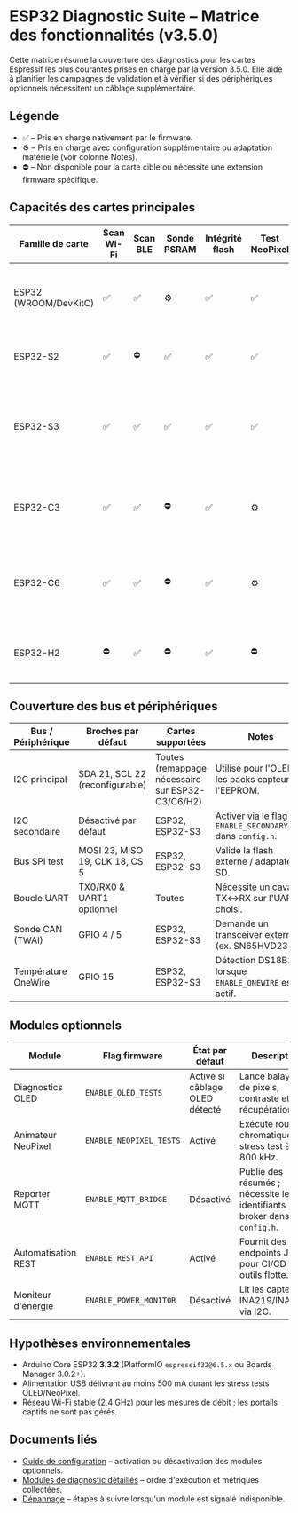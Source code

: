 # ESP32 Diagnostic Suite – Matrice des fonctionnalités (v3.5.0)

Cette matrice résume la couverture des diagnostics pour les cartes Espressif les plus courantes prises en charge par la version
3.5.0. Elle aide à planifier les campagnes de validation et à vérifier si des périphériques optionnels nécessitent un câblage
supplémentaire.

## Légende
- ✅ – Pris en charge nativement par le firmware.
- ⚙️ – Pris en charge avec configuration supplémentaire ou adaptation matérielle (voir colonne Notes).
- ⛔ – Non disponible pour la carte cible ou nécessite une extension firmware spécifique.

## Capacités des cartes principales
| Famille de carte | Scan Wi-Fi | Scan BLE | Sonde PSRAM | Intégrité flash | Test NeoPixel | Test OLED 0,96" | Notes |
|------------------|-----------|----------|-------------|-----------------|--------------|------------------|-------|
| ESP32 (WROOM/DevKitC) | ✅ | ✅ | ⚙️ | ✅ | ✅ | ✅ | Détection PSRAM disponible sur les variantes WROVER équipées. |
| ESP32-S2 | ✅ | ⛔ | ✅ | ✅ | ✅ | ✅ | USB natif supporté ; matériel BLE absent. |
| ESP32-S3 | ✅ | ✅ | ✅ | ✅ | ✅ | ✅ | Double USB/Série ; utiliser Arduino Core 3.3.2 pour une couverture complète. |
| ESP32-C3 | ✅ | ✅ | ⛔ | ✅ | ⚙️ | ⚙️ | Requiert un remappage de broches pour NeoPixel ; OLED via I2C uniquement. |
| ESP32-C6 | ✅ | ✅ | ⛔ | ✅ | ⚙️ | ⚙️ | Radios Thread/Matter non exploitées ; configurer les broches LED/OLED. |
| ESP32-H2 | ⛔ | ✅ | ⛔ | ✅ | ⛔ | ⚙️ | Wi-Fi absent ; privilégier les diagnostics BLE et la matrice GPIO. |

## Couverture des bus et périphériques
| Bus / Périphérique | Broches par défaut | Cartes supportées | Notes |
|--------------------|--------------------|-------------------|-------|
| I2C principal | SDA 21, SCL 22 (reconfigurable) | Toutes (remappage nécessaire sur ESP32-C3/C6/H2) | Utilisé pour l'OLED, les packs capteurs, l'EEPROM. |
| I2C secondaire | Désactivé par défaut | ESP32, ESP32-S3 | Activer via le flag `ENABLE_SECONDARY_I2C` dans `config.h`. |
| Bus SPI test | MOSI 23, MISO 19, CLK 18, CS 5 | ESP32, ESP32-S3 | Valide la flash externe / adaptateurs SD. |
| Boucle UART | TX0/RX0 & UART1 optionnel | Toutes | Nécessite un cavalier TX↔RX sur l'UART choisi. |
| Sonde CAN (TWAI) | GPIO 4 / 5 | ESP32, ESP32-S3 | Demande un transceiver externe (ex. SN65HVD230). |
| Température OneWire | GPIO 15 | ESP32, ESP32-S3 | Détection DS18B20 lorsque `ENABLE_ONEWIRE` est actif. |

## Modules optionnels
| Module | Flag firmware | État par défaut | Description |
|--------|---------------|-----------------|-------------|
| Diagnostics OLED | `ENABLE_OLED_TESTS` | Activé si câblage OLED détecté | Lance balayage de pixels, contraste et récupération I2C. |
| Animateur NeoPixel | `ENABLE_NEOPIXEL_TESTS` | Activé | Exécute roue chromatique et stress test à 800 kHz. |
| Reporter MQTT | `ENABLE_MQTT_BRIDGE` | Désactivé | Publie des résumés ; nécessite les identifiants broker dans `config.h`. |
| Automatisation REST | `ENABLE_REST_API` | Activé | Fournit des endpoints JSON pour CI/CD ou outils flotte. |
| Moniteur d'énergie | `ENABLE_POWER_MONITOR` | Désactivé | Lit les capteurs INA219/INA3221 via I2C. |

## Hypothèses environnementales
- Arduino Core ESP32 **3.3.2** (PlatformIO `espressif32@6.5.x` ou Boards Manager 3.0.2+).
- Alimentation USB délivrant au moins 500 mA durant les stress tests OLED/NeoPixel.
- Réseau Wi-Fi stable (2,4 GHz) pour les mesures de débit ; les portails captifs ne sont pas gérés.

## Documents liés
- [Guide de configuration](CONFIG_FR.md) – activation ou désactivation des modules optionnels.
- [Modules de diagnostic détaillés](DIAGNOSTIC_MODULES_FR.md) – ordre d'exécution et métriques collectées.
- [Dépannage](TROUBLESHOOTING_FR.md) – étapes à suivre lorsqu'un module est signalé indisponible.

